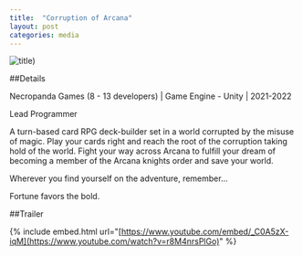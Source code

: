 ```yaml
---
title:  "Corruption of Arcana"
layout: post
categories: media
---
```


![title](/assets//Images/COA.png))

##Details

Necropanda Games (8 - 13 developers) | Game Engine - Unity | 2021-2022

<p>
  Lead Programmer
</p>

<p>
  A turn-based card RPG deck-builder set in a world corrupted by the misuse of magic. Play your cards right and reach the root of the corruption taking hold of the world. Fight your way across Arcana to fulfill your dream of becoming a member of the Arcana knights order and save your world.
</p>

<p>
  Wherever you find yourself on the adventure, remember...
</p>

<p>
  Fortune favors the bold.
</p>

##Trailer

{% include embed.html url="[https://www.youtube.com/embed/_C0A5zX-iqM](https://www.youtube.com/watch?v=r8M4nrsPlGo)" %}
